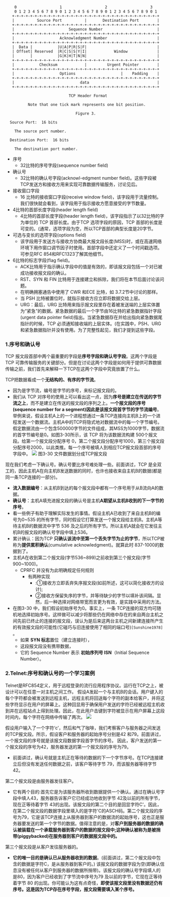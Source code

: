 ```
  
    0                   1                   2                   3
    0 1 2 3 4 5 6 7 8 9 0 1 2 3 4 5 6 7 8 9 0 1 2 3 4 5 6 7 8 9 0 1
   +-+-+-+-+-+-+-+-+-+-+-+-+-+-+-+-+-+-+-+-+-+-+-+-+-+-+-+-+-+-+-+-+
   |          Source Port          |       Destination Port        |
   +-+-+-+-+-+-+-+-+-+-+-+-+-+-+-+-+-+-+-+-+-+-+-+-+-+-+-+-+-+-+-+-+
   |                        Sequence Number                        |
   +-+-+-+-+-+-+-+-+-+-+-+-+-+-+-+-+-+-+-+-+-+-+-+-+-+-+-+-+-+-+-+-+
   |                    Acknowledgment Number                      |
   +-+-+-+-+-+-+-+-+-+-+-+-+-+-+-+-+-+-+-+-+-+-+-+-+-+-+-+-+-+-+-+-+
   |  Data |           |U|A|P|R|S|F|                               |
   | Offset| Reserved  |R|C|S|S|Y|I|            Window             |
   |       |           |G|K|H|T|N|N|                               |
   +-+-+-+-+-+-+-+-+-+-+-+-+-+-+-+-+-+-+-+-+-+-+-+-+-+-+-+-+-+-+-+-+
   |           Checksum            |         Urgent Pointer        |
   +-+-+-+-+-+-+-+-+-+-+-+-+-+-+-+-+-+-+-+-+-+-+-+-+-+-+-+-+-+-+-+-+
   |                    Options                    |    Padding    |
   +-+-+-+-+-+-+-+-+-+-+-+-+-+-+-+-+-+-+-+-+-+-+-+-+-+-+-+-+-+-+-+-+
   |                             data                              |
   +-+-+-+-+-+-+-+-+-+-+-+-+-+-+-+-+-+-+-+-+-+-+-+-+-+-+-+-+-+-+-+-+  
  
                            TCP Header Format  
  
          Note that one tick mark represents one bit position.  
  
                               Figure 3.  
  
  Source Port:  16 bits  
  
    The source port number.  
  
  Destination Port:  16 bits  
  
    The destination port number.
```
- 序号
	- 32比特的序号字段(sequence number field)
- 确认号
	- 32比特的确认号字段(acknowl-edgment number field)。这些字段被TCP发送方和接收方用来实现可靠数据传输服务，讨论见后。
- 接收窗口字段
	- 16 比特的接收窗口字段(receive window field)，该字段用于流量控制。我们很快就会看到，该字段用于指示接收方愿意接受的字节数量。
- 4比特的首部长度字段(header length field)
	- 4比特的首部长度字段(header length field)，该字段指示了以32比特的字为单位的 TCP 首部长度。由于TCP 选项字段的原因，TCP 首部的长度是可变的。(通常，选项字段为空，所以TCP首部的典型长度是20字节。
- 可选与变长的选项字段(options field)
	- 该字段用于发送方与接收方协商最大报文段长度(MSS)时，或在高速网络环境下用作窗口调节因子时使用。首部字段中还定义了一个时间戳选项。可参见RFC 854和RFC1323了解其他细节。
- 6比特的标志字段(flag field)。
	- ACK比特用于指示确认字段中的值是有效的，即该报文段包括一个对已被成功接收报文段的确认。
	- RST、SYN 和 FIN 比特用于连接建立和拆除，我们将在本节后面讨论该问题。
	- 在明确拥塞通告中使用了 CWR 和ECE 比特，如 3.7.2节中讨论的那样。
	- 当 PSH 比特被置位时，就指示接收方应立即将数据交给上层。
	- URG：最后，URG 比特用来指示报文段里存在着被发送端的上层实体置为“紧急”的数据。紧急数据的最后一个字节由16比特的紧急数据指针字段(urgent data pointer field)指出。当紧急数据存在并给出指向紧急数据尾指针的时候，TCP 必须通知接收端的上层实体。(在实践中，PSH、URG 和紧急数据指针并没有使用。为了完整性起见，我们才提到这些字段。
###  1.序号和确认号

TCP 报文段首部中两个最重要的字段是**序号字段和确认号字段**。这两个字段是 TCP 可靠传输服务的关键部分。但是在讨论这两个字段是如何用于提供可靠数据传输之前，我们首先来解释一下TCP在这两个字段中究竟放置了什么。

TCP把数据看成一个**无结构的、有序的字节流**。
- 因为是字节流，编号是字节的序号，来标记报文段的。
- 我们从 TCP 对序号的使用上可以看出这一点，因为**序号是建立在传送的字节流之上**，而不是建立在传送的报文段的序列之上。**一个报文段的序号(sequence number for a segment)因此是该报文段首字节的字节流编号**。举例来说，假设主机A上的一个进程想通过一条TCP连接向主机B上的一个进程发送一个数据流。主机A中的TCP将隐式地对数据流中的每一个字节编号。假定数据流由一个包含500000字节的文件组成，其MSS为1000字节，数据流的首字节编号是0。如图3-30所示，该 TCP 将为该数据流构建 500个报文段。给第一个报文段分配序号 0，第二个报文段分配序号1000，第三个报文段分配序号2000，以此类推。每一个序号被填人到相应TCP报文段首部的序号字段中。
![](Pasted%20image%2020250602182834.png)
图3-30 文件数据划分成TCP报文段

现在我们考虑一下确认号。确认号要比序号难处理一些。前面讲过，TCP 是全双工的，因此主机A在向主机B发送数据的同时，也许也接收来自主机B的数据(都是同一条TCP连接的一部分)。
- **流入数据编号**：从主机B到达的每个报文段中都有一个序号用于从B流向A的数据。
- **确认号**：主机A填充进报文段的确认号是主机**A期望从主机B收到的下一字节的序号**。
- 看一些例子有助于理解实际发生的事情。假设主机A已收到了来自主机B的编号为0~535 的所有字节，同时假设它打算发送一个报文段给主机B。主机A等待主机B的数据流中字节 536 及之后的所有字节。所以主机A就会在它发往主机B的报文段的确认号字段中填上536。
- 累计确认：因为TCP **只确认该流中至第一个丢失字节为止的字节**，所以TCP被称为**提供累积确认**(cumulative acknowledgment)。就算此时 837-1000的数据到了。
- 主机A在收到第二个报文段(字节536~899)之前收到第三个报文段(字节900~1000)。
	- CPRFC 并没有为此明确规定任何规则
		- 有两种实现
			- :①接收方立即丢弃失序报文段(如前所述，这可以简化接收方的设计);
			- ②接收方保留失序的字节，并等待缺少的字节以填补该间隔。显然，后一种选择对网络带宽而言更为有效，是实践中采用的方法。
- 在图3-30 中，我们假设初始序号为0。事实上，一条 TCP连接的双方均可随机地选择初始序号。这样做可以减少将那些仍在网络中存在的来自两台主机之间先前已终止的连接的报文段，误认为是后来这两台主机之间新建连接所产生的有效报文段的可能性(它碰巧与旧连接使用了相同的端口号)`[Sunshine1978]`​。
	- 如果 **SYN 标志**置位（建立连接时），
	- 这段报文段没有携带数据，
	- 它的 Sequence Number 表示 **初始序列号 ISN**（Initial Sequence Number）。
### 2.Telnet:序号和确认号的一个学习案例
Telnet是RFC854定义，用于远程登录的流行应用程序协议。运行在TCP之上，被设计可以在任意一对主机之间工作。
假设A发起一个与主机B的会话。用户键入的每个字符都会被发送到远程主机，远程主机将回送每个字符的副本给客户，并将这些字符显示在用户的屏幕上。这种回显用于确保用户发送的字符已经被远程主机收到并在远程站点上得到处理。因此，在此用户击键到字符被显示在用户屏幕上这段时间内，每个字符在网络中传输了两次。
![](Pasted%20image%2020250618153907.png)

假设用户输入了一个字符‘c’，然后和气了咖啡，我们考察客户与服务器之间发送的TCP报文段。所示，假设客户和服务器的起始序号分别是42 和79。前面讲过，一个报文段的序号就是该报文段数据字段首字节的序号。
因此，客户发送的第一个报文段的序号为42，服务器发送的第一个报文段的序号为79。
- 前面讲过，确认号就是主机正在等待的数据的下一个字节序号。在TCP连接建立后但没有发送任何数据之前，该客户等待字节 79，而该服务器等待字节 42。

第二个报文段是由服务器发往客户。
- 它有两个目的:首先它是为该服务器所收到数据提供一个确认。通过在确认号字段中填人43，服务器告诉客户它已经成功地收到字节 42及以前的所有字节，现在正等待着字节 43的出现。该报文段的第二个目的是回显字符C'。因此，在第二个报文段的数据字段里填入的是字符'C的ASCH码。第二个报文段的序号为79，它是该TCP连接上从服务器到客户的数据流的起始序号，这也正是服务器要发送的第一个字节的数据。值得注意的是，对**客户到服务器的数据的确认被装载在一个承载服务器到客户的数据的报文段中;这种确认被称为是被捎带(piggybacked)在服务器到客户的数据报文段中的。**

第三个报文段是从客户发往服务器的。
- **它的唯一目的是确认已从服务器收到的数据**。(前面讲过，第二个报文段中包含的数据是字符C，是从服务器到客户的。) 该报文段的数据字段为空(即确认信息没有被任何从客户到服务器的数据所捎带)。该报文段的确认号字段填人的是80，因为客户已经收到了字节流中序号为79 及以前的字节，它现在正等待着字节 80 的出现。你可能认为这有点奇怪，**即使该报文段里没有数据还仍有序号。这是因为TCP存在序号字段，报文段需要填入某个序号。**

